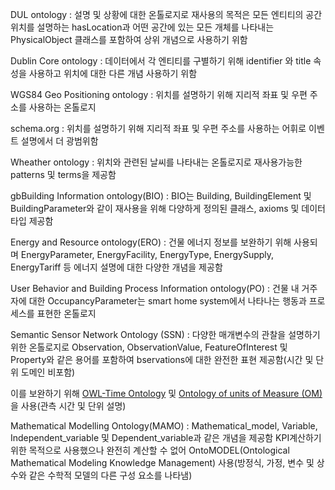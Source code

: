 DUL ontology : 설명 및 상황에 대한 온톨로지로 재사용의 목적은 모든 엔티티의 공간 위치를 설명하는 hasLocation과 어떤 공간에 있는 모든 개체를 나타내는 PhysicalObject 클래스를 포함하여 상위 개념으로 사용하기 위함

Dublin Core ontology :  데이터에서 각 엔티티를 구별하기 위해 identifier 와 title 속성을 사용하고 위치에 대한 다른 개념 사용하기 위함 

WGS84 Geo Positioning ontology : 위치를 설명하기 위해 지리적 좌표 및 우편 주소를 사용하는 온톨로지

schema.org : 위치를 설명하기 위해 지리적 좌표 및 우편 주소를 사용하는 어휘로 이벤트 설명에서 더 광범위함

Wheather ontology : 위치와 관련된 날씨를 나타내는 온톨로지로 재사용가능한 patterns 및 terms을 제공함

gbBuilding Information ontology(BIO) : BIO는 Building, BuildingElement 및 BuildingParameter와 같이 재사용을 위해 다양하게 정의된 클래스, axioms 및 데이터타입 제공함

Energy and Resource ontology(ERO) : 건물 에너지 정보를 보완하기 위해 사용되며 EnergyParameter, EnergyFacility, EnergyType, EnergySupply, EnergyTariff 등 에너지 설명에 대한 다양한 개념을 제공함

User Behavior and Building Process Information ontology(PO) : 건물 내 거주자에 대한 OccupancyParameter는 smart home system에서 나타나는 행동과 프로세스를 표현한 온톨로지

Semantic Sensor Network Ontology (SSN) : 다양한 매개변수의 관찰을 설명하기 위한 온톨로지로  Observation, ObservationValue, FeatureOfInterest 및 Property와 같은 용어를 포함하여 bservations에 대한 완전한 표현 제공함(시간 및 단위 도메인 비포함)

이를 보완하기 위해 [OWL-Time Ontology](ontology/OWL-Time_Ontology.md) 및 [Ontology of units of Measure (OM)](ontology/Ontology_of_units_of_Measure_(OM).md)을 사용(관측 시간 및 단위 설명)

Mathematical Modelling Ontology(MAMO) : Mathematical_model, Variable, Independent_variable 및 Dependent_variable과 같은 개념을 제공함 
KPI계산하기 위한 목적으로 사용했으나 완전히 계산할 수 없어 OntoMODEL(Ontological Mathematical Modeling Knowledge Management) 사용(방정식, 가정, 변수 및 상수와 같은 수학적 모델의 다른 구성 요소를 나타냄)





